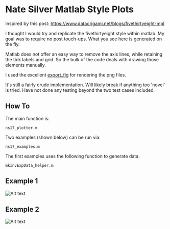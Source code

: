 Nate Silver Matlab Style Plots
=====================

Inspired by this post:
https://www.dataorigami.net/blogs/fivethirtyeight-mpl


I thought I would try and replicate the fivethirtyeight style within matlab. My goal was to require no post touch-ups. What you see here is generated on the fly.  

Matlab does not offer an easy way to remove the axis lines, while retaining the tick labels and grid. So the bulk of the code deals with drawing those elements manually.  

I used the excellent [export_fig](https://github.com/ojwoodford/export_fig) for rendering the png files.


It's still a fairly crude implementation. Will likely break if anything too 'novel' is tried. Have not done any testing beyond the two test cases included. 


## How To
The main function is:
```
ns17_plotter.m
```
Two examples (shown below) can be run via:
```
ns17_examples.m
```
The first examples uses the following function to generate data.
```
mkInvExpData_helper.m
```


## Example 1
![Alt text](https://raw.githubusercontent.com/timle/ns_matlab_style_plots/master/ex1%2012-Jul-2014_low_.png "Example 1")

## Example 2
![Alt text](https://raw.githubusercontent.com/timle/ns_matlab_style_plots/master/ex2%2012-Jul-2014_low_.png "Example 2")
